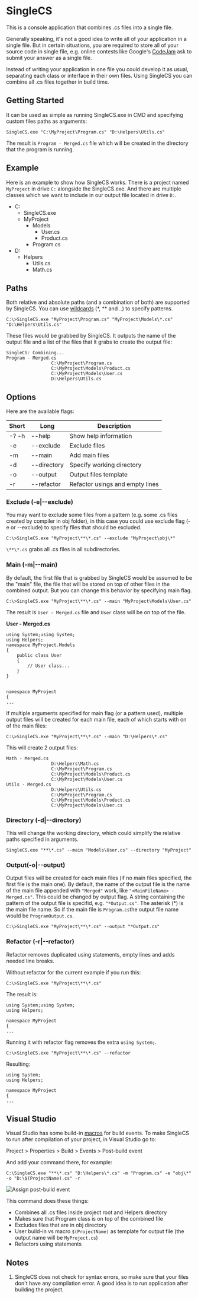 # SingleCS
This is a console application that combines .cs files into a single file.

Generally speaking, it's not a good idea to write all of your application in a single file. But in certain situations, you are required to store all of your source code in single file, e.g. online contests like Google's [CodeJam](https://codingcompetitions.withgoogle.com/codejam/) ask to submit your answer as a single file.

Instead of writing your application in one file you could develop it as usual, separating each class or interface in their own files. Using SingleCS you can combine all .cs files together in build time.

## Getting Started
It can be used as simple as running SingleCS.exe in CMD and specifying custom files paths as arguments:

```
SingleCS.exe "C:\MyProject\Program.cs" "D:\Helpers\Utils.cs"
```

The result is `Program - Merged.cs` file which will be created in the directory that the program is running.

## Example
Here is an example to show how SingleCS works. There is a project named `MyProject` in drive `C:` alongside the SingleCS.exe. And there are multiple classes which we want to include in our output file located in drive `D:`.
* C:
    * SingleCS.exe
    * MyProject
        * Models
            * User.cs
            * Product.cs
        * Program.cs
* D:
    * Helpers
        * Utils.cs
        * Math.cs

## Paths
Both relative and absolute paths (and a combination of both) are supported by SingleCS. You can use [wildcards](https://docs.microsoft.com/en-us/dotnet/api/microsoft.extensions.filesystemglobbing.matcher?view=dotnet-plat-ext-6.0) (*, ** and ..) to specify patterns.

```
C:\>SingleCS.exe "MyProject\Program.cs" "MyProject\Models\*.cs" "D:\Helpers\Utils.cs"
```

These files would be grabbed by SingleCS. It outputs the name of the output file and a list of the files that it grabs to create the output file:

```
SingleCS: Combining...
Program - Merged.cs
                 C:\MyProject\Program.cs
                 C:\MyProject\Models\Product.cs
                 C:\MyProject\Models\User.cs
                 D:\Helpers\Utils.cs
```
## Options
Here are the available flags:

| Short         | Long          | Description   |
| ------------- | ------------- | ------------- |
| -? -h         | --help        | Show help information|
| -e            | --exclude     | Exclude files |
| -m            | --main        | Add main files|
| -d            | --directory   | Specify working directory|
| -o            | --output      | Output files template|
| -r            | --refactor    | Refactor usings and empty lines|

### Exclude (-e|--exclude)
You may want to exclude some files from a pattern (e.g. some .cs files created by compiler in obj folder), in this case you could use exclude flag (-e or --exclude) to specify files that should be excluded.

```
C:\>SingleCS.exe "MyProject\**\*.cs" --exclude "MyProject\obj\*"
```
`\**\*.cs` grabs all .cs files in all subdirectories.

### Main (-m|--main)
By default, the first file that is grabbed by SingleCS would be assumed to be the "main" file, the file that will be stored on top of other files in the combined output. But you can change this behavior by specifying main flag.

```
C:\>SingleCS.exe "MyProject\**\*.cs" --main "MyProject\Models\User.cs"
```
The result is `User - Merged.cs` file and `User` class will be on top of the file.

**User - Merged.cs**
```
using System;using System;
using Helpers;
namespace MyProject.Models
{
    public class User
    {
        // User class...            
    }
}


namespace MyProject
{
...
```
If multiple arguments specified for main flag (or a pattern used), multiple output files will be created for each main file, each of which starts with on of the main files:

```
C:\>SingleCS.exe "MyProject\**\*.cs" --main "D:\Helpers\*.cs"
```
This will create 2 output files:

```
Math - Merged.cs
                 D:\Helpers\Math.cs
                 C:\MyProject\Program.cs
                 C:\MyProject\Models\Product.cs
                 C:\MyProject\Models\User.cs
Utils - Merged.cs
                 D:\Helpers\Utils.cs
                 C:\MyProject\Program.cs
                 C:\MyProject\Models\Product.cs
                 C:\MyProject\Models\User.cs
```

### Directory (-d|--directory)
This will change the working directory, which could simplify the relative paths specified in arguments.
```
SingleCS.exe "**\*.cs" --main "Models\User.cs" --directory "MyProject"
```

### Output(-o|--output)
Output files will be created for each main files (if no main files specified, the first file is the main one). By default, the name of the output file is the name of the main file appended with `"Merged"` work, like `"<MainFileName> - Merged.cs"`. This could be changed by output flag. A string containing the pattern of the output file is specifid, e.g. `"*Output.cs"`. The asterisk (*) is the main file name. So if the main file is `Program.cs`the output file name would be `ProgramOutput.cs`.

```
C:\>SingleCS.exe "MyProject\**\*.cs" --output "*Output.cs"
```

### Refactor (-r|--refactor)
Refactor removes duplicated using statements, empty lines and adds needed line breaks.

Without refactor for the current example if you run this:
```
C:\>SingleCS.exe "MyProject\**\*.cs"
```
The result is:
```
using System;using System;
using Helpers;

namespace MyProject
{
...
```
Running it with refactor flag removes the extra `using System;`.

```
C:\>SingleCS.exe "MyProject\**\*.cs" --refactor
```
Resulting:
```
using System;
using Helpers;

namespace MyProject
{
...
```

## Visual Studio
Visual Studio has some build-in [macros](https://docs.microsoft.com/en-us/visualstudio/ide/reference/pre-build-event-post-build-event-command-line-dialog-box?view=vs-2022#macros) for build events. To make SingleCS to run after compilation of your project, in Visual Studio go to:

Project > Properties > Build > Events > Post-build event

And add your command there, for example:
```
C:\SingleCS.exe "**\*.cs" "D:\Helpers\*.cs" -m "Program.cs" -e "obj\*" -o "D:\$(ProjectName).cs" -r
```
![Assign post-build event](PostBuildEvent.png "Post-Build Event")

This command does these things:
* Combines all .cs files inside project root and Helpers directory
* Makes sure that Program class is on top of the combined file
* Excludes files that are in obj directory
* User build-in vs macro `$(ProjectName)` as template for output file (the output name will be `MyProject.cs`)
* Refactors using statements

## Notes
1. SingleCS does not check for syntax errors, so make sure that your files don't have any compilation error. A good idea is to run application after building the project.
